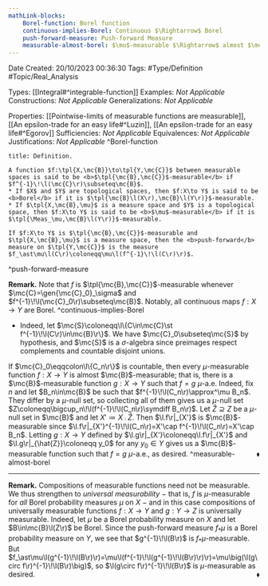 ```yaml
---
mathLink-blocks:
    Borel-function: Borel function
    continuous-implies-Borel: Continuous $\Rightarrow$ Borel
    push-forward-measure: Push-forward Measure
    measurable-almost-borel: $\mu$-measurable $\Rightarrow$ almost $\mc{B}$-measurable
---
```


<div class="top Space"></div>

Date Created: 20/10/2023 00:36:30
Tags: #Type/Definition #Topic/Real_Analysis

Types: [[Integral#^integrable-function]]
Examples: <i>Not Applicable</i>
Constructions: <i>Not Applicable</i>
Generalizations: <i>Not Applicable</i>

Properties: [[Pointwise-limits of measurable functions are measurable]], [[An epsilon-trade for an easy life#^Luzin]], [[An epsilon-trade for an easy life#^Egorov]]
Sufficiencies: <i>Not Applicable</i>
Equivalences: <i>Not Applicable</i>
Justifications: <i>Not Applicable</i>
^Borel-function

``` ad-Definition
title: Definition.

A function $f:\tpl{X,\mc{B}}\to\tpl{Y,\mc{C}}$ between measurable spaces is said to be <b>$\tpl{\mc{B},\mc{C}}$-measurable</b> if $f^{-1}\!\l(\mc{C}\r)\subseteq\mc{B}$.
* If $X$ and $Y$ are topological spaces, then $f:X\to Y$ is said to be <b>Borel</b> if it is $\tpl{\mc{B}\l(X\r),\mc{B}\l(Y\r)}$-measurable.
* If $\tpl{X,\mc{B},\mu}$ is a measure space and $Y$ is a topological space, then $f:X\to Y$ is said to be <b>$\mu$-measurable</b> if it is $\tpl{\Meas_\mu,\mc{B}\l(Y\r)}$-measurable.

If $f:X\to Y$ is $\tpl{\mc{B},\mc{C}}$-measurable and $\tpl{X,\mc{B},\mu}$ is a measure space, then the <b>push-forward</b> measure on $\tpl{Y,\mc{C}}$ is the measure $f_\ast\mu\l(C\r)\coloneqq\mu\l(f^{-1}\!\l(C\r)\r)$.

```
^push-forward-measure

<b>Remark.</b> Note that $f$ is $\tpl{\mc{B},\mc{C}}$-measurable whenever $\mc{C}=\gen{\mc{C}_0}_\sigma$ and $f^{-1}\!\l(\mc{C}_0\r)\subseteq\mc{B}$. Notably, all continuous maps $f:X\to Y$ are Borel. ^continuous-implies-Borel
* Indeed, let $\mc{S}\coloneqq\l\{C\in\mc{C}\st f^{-1}\!\l(C\r)\in\mc{B}\r\}$. We have $\mc{C}_0\subseteq\mc{S}$ by hypothesis, and $\mc{S}$ is a $\sigma$-algebra since preimages respect complements and countable disjoint unions.

If $\mc{C}_0\eqqcolon\l\{C_n\r\}$ is countable, then every $\mu$-measurable function $f:X\to Y$ is almost $\mc{B}$-measurable; that is, there is a $\mc{B}$-measurable function $g:X\to Y$ such that $f=g$ $\mu$-a.e. Indeed, fix $n$ and let $B_n\in\mc{B}$ be such that $f^{-1}\!\l(C_n\r)\approx^\mu B_n$. They differ by a $\mu$-null set, so collecting all of them gives us a $\mu$-null set $Z\coloneqq\bigcup_n\!\l(f^{-1}\!\l(C_n\r)\symdiff B_n\r)$. Let $\hat{Z}\supseteq Z$ be a $\mu$-null set in $\mc{B}$ and let $X'\coloneqq X\comp\hat{Z}$. Then $\l.f\r|_{X'}$ is $\mc{B}$-measurable since $\l.f\r|_{X'}^{-1}\!\l(C_n\r)=X'\cap f^{-1}\!\l(C_n\r)=X'\cap B_n$. Letting $g:X\to Y$ defined by $\l.g\r|_{X'}\coloneqq\l.f\r|_{X'}$ and $\l.g\r|_{\hat{Z}}\coloneqq y_0$ for any $y_0\in Y$ gives us a $\mc{B}$-measurable function such that $f=g$ $\mu$-a.e., as desired.<span style="float:right;">$\blacklozenge$</span> ^measurable-almost-borel

---

<b>Remark.</b> Compositions of measurable functions need not be measurable. We thus strengthen to <i>universal measurability</i> $-$ that is, $f$ is $\mu$-measurable for <i>all</i> Borel probability measures $\mu$ on $X$ $-$ and in this case compositions of universally measurable functions $f:X\to Y$ and $g:Y\to Z$ is universally measurable. Indeed, let $\mu$ be a Borel probability measure on $X$ and let $B\in\mc{B}\l(Z\r)$ be Borel. Since the push-forward measure $f_\ast\mu$ is a Borel probability measure on $Y$, we see that $g^{-1}\!\l(B\r)$ is $f_\ast\mu$-measurable. But $f_\ast\mu\l(g^{-1}\!\l(B\r)\r)=\mu\l(f^{-1}\!\l(g^{-1}\!\l(B\r)\r)\r)=\mu\big(\l(g\circ f\r)^{-1}\!\l(B\r)\big)$, so $\l(g\circ f\r)^{-1}\!\l(B\r)$ is $\mu$-measurable as desired.<span style="float:right;">$\blacklozenge$</span>
